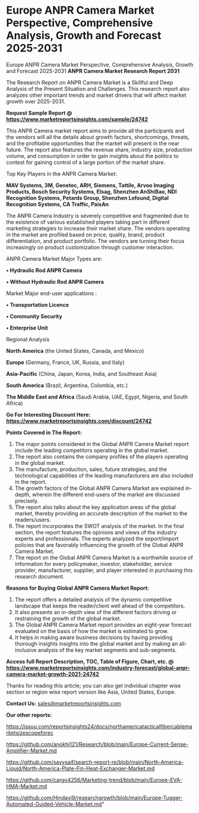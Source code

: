 # Europe ANPR Camera Market Perspective, Comprehensive Analysis, Growth and Forecast 2025-2031
Europe ANPR Camera Market Perspective, Comprehensive Analysis, Growth and Forecast 2025-2031
<strong>ANPR Camera Market Research Report 2031</strong>

The Research Report on ANPR Camera Market is a Skillful and Deep Analysis of the Present Situation and Challenges. This research report also analyzes other important trends and market drivers that will affect market growth over 2025-2031.

<strong>Request Sample Report @ <a href=https://www.marketreportsinsights.com/sample/24742>https://www.marketreportsinsights.com/sample/24742</a></strong>

This ANPR Camera market report aims to provide all the participants and the vendors will all the details about growth factors, shortcomings, threats, and the profitable opportunities that the market will present in the near future. The report also features the revenue share, industry size, production volume, and consumption in order to gain insights about the politics to contest for gaining control of a large portion of the market share.

Top Key Players in the ANPR Camera Market:

<strong>MAV Systems, 3M, Genetec, ARH, Siemens, Tattile, Arvoo Imaging Products, Bosch Security Systems, Elsag, Shenzhen AnShiBao, NDI Recognition Systems, Petards Group, Shenzhen Lefound, Digital Recognition Systems, CA Traffic, PaisAn</strong>

The ANPR Camera Industry is severely competitive and fragmented due to the existence of various established players taking part in different marketing strategies to increase their market share. The vendors operating in the market are profiled based on price, quality, brand, product differentiation, and product portfolio. The vendors are turning their focus increasingly on product customization through customer interaction.

ANPR Camera Market Major Types are:

<strong>• Hydraulic Rod ANPR Camera

• Without Hydraulic Rod ANPR Camera</strong>

Market Major end-user applications :

<strong>• Transportation Licence

• Community Security

• Enterprise Unit</strong>

Regional Analysis

</u><strong><b>North America</b></strong> (the United States, Canada, and Mexico)

<strong><b>Europe </b></strong>(Germany, France, UK, Russia, and Italy)

<strong><b>Asia-Pacific</b></strong> (China, Japan, Korea, India, and Southeast Asia)

<strong><b>South America</b></strong> (Brazil, Argentina, Colombia, etc.)

<strong><b>The Middle East and Africa</b></strong> (Saudi Arabia, UAE, Egypt, Nigeria, and South Africa)

<strong>Go For Interesting Discount Here: <a href=https://www.marketreportsinsights.com/discount/24742>https://www.marketreportsinsights.com/discount/24742</a></strong>

<strong>Points Covered in The Report:</strong>
<ol>
  <li>The major points considered in the Global ANPR Camera Market report include the leading competitors operating in the global market.</li>
  <li>The report also contains the company profiles of the players operating in the global market.</li>
  <li>The manufacture, production, sales, future strategies, and the technological capabilities of the leading manufacturers are also included in the report.</li>
  <li>The growth factors of the Global ANPR Camera Market are explained in-depth, wherein the different end-users of the market are discussed precisely.</li>
  <li>The report also talks about the key application areas of the global market, thereby providing an accurate description of the market to the readers/users.</li>
  <li>The report incorporates the SWOT analysis of the market. In the final section, the report features the opinions and views of the industry experts and professionals. The experts analyzed the export/import policies that are favorably influencing the growth of the Global ANPR Camera Market.</li>
  <li>The report on the Global ANPR Camera Market is a worthwhile source of information for every policymaker, investor, stakeholder, service provider, manufacturer, supplier, and player interested in purchasing this research document.</li>
</ol>
<strong>Reasons for Buying Global ANPR Camera Market Report:</strong>

<ol>
  <li>The report offers a detailed analysis of the dynamic competitive landscape that keeps the reader/client well ahead of the competitors.</li>
  <li>It also presents an in-depth view of the different factors driving or restraining the growth of the global market.</li>
  <li>The Global ANPR Camera Market report provides an eight-year forecast evaluated on the basis of how the market is estimated to grow.</li>
  <li>It helps in making aware business decisions by having providing thorough insights insights into the global market and by making an all-inclusive analysis of the key market segments and sub-segments.</li>
</ol>
<strong>Access full Report Description, TOC, Table of Figure, Chart, etc. @ <a href=https://www.marketreportsinsights.com/industry-forecast/global-anpr-camera-market-growth-2021-24742>https://www.marketreportsinsights.com/industry-forecast/global-anpr-camera-market-growth-2021-24742</a></strong>


Thanks for reading this article; you can also get individual chapter wise section or region wise report version like Asia, United States, Europe.

<strong>Contact Us:</strong>
sales@marketreportsinsights.com

<strong>Our other reports:</strong>

<a href=https://issuu.com/reportsinsights24/docs/northamericatacticalfibercablemarketsizescopeforec>https://issuu.com/reportsinsights24/docs/northamericatacticalfibercablemarketsizescopeforec</a>

<a href=https://github.com/anokhi121/Research/blob/main/Europe-Current-Sense-Amplifier-Market.md>https://github.com/anokhi121/Research/blob/main/Europe-Current-Sense-Amplifier-Market.md</a>

<a href=https://github.com/sayysaif/search-report-re/blob/main/North-America-Liquid/North-America-Plate-Fin-Heat-Exchanger-Market.md>https://github.com/sayysaif/search-report-re/blob/main/North-America-Liquid/North-America-Plate-Fin-Heat-Exchanger-Market.md</a>

<a href=https://github.com/cargo4256/Marketing-trend/blob/main/Europe-EVA-HMA-Market.md>https://github.com/cargo4256/Marketing-trend/blob/main/Europe-EVA-HMA-Market.md</a>

<a href=https://github.com/Hindavi9/researchgrowth/blob/main/Europe-Tugger-Automated-Guided-Vehicle-Market.md>https://github.com/Hindavi9/researchgrowth/blob/main/Europe-Tugger-Automated-Guided-Vehicle-Market.md</a>"
